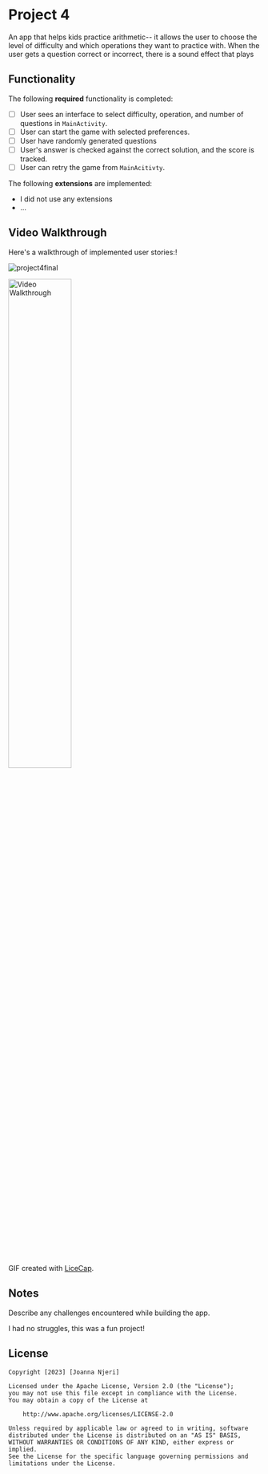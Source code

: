 # Project 4

An app that helps kids practice arithmetic-- it allows the user to choose the level of difficulty 
and which operations they want to practice with. When the user gets a question correct or incorrect, 
there is a sound effect that plays

## Functionality 

The following **required** functionality is completed:

* [ ] User sees an interface to select difficulty, operation, and number of questions in `MainActivity`.
* [ ] User can start the game with selected preferences.
* [ ] User have randomly generated questions
* [ ] User's answer is checked against the correct solution, and the score is tracked.
* [ ] User can retry the game from `MainAcitivty`.

The following **extensions** are implemented:

* I did not use any extensions 
* ...

## Video Walkthrough

Here's a walkthrough of implemented user stories:!


![project4final](https://github.com/joannanjeri/p3/assets/112664855/6f283e70-e22e-490e-9c91-3e224594b966)



<img src='walkthrough.gif' title='Video Walkthrough' width='50%' alt='Video Walkthrough' />

GIF created with [LiceCap](http://www.cockos.com/licecap/).

## Notes

Describe any challenges encountered while building the app.

I had no struggles, this was a fun project!

## License

    Copyright [2023] [Joanna Njeri]

    Licensed under the Apache License, Version 2.0 (the "License");
    you may not use this file except in compliance with the License.
    You may obtain a copy of the License at

        http://www.apache.org/licenses/LICENSE-2.0

    Unless required by applicable law or agreed to in writing, software
    distributed under the License is distributed on an "AS IS" BASIS,
    WITHOUT WARRANTIES OR CONDITIONS OF ANY KIND, either express or implied.
    See the License for the specific language governing permissions and
    limitations under the License.
